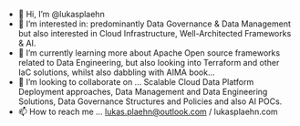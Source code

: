 - 👋 Hi, I’m @lukasplaehn
- 👀 I’m interested in: predominantly Data Governance & Data Management but also interested in Cloud Infrastructure, Well-Architected Frameworks & AI.
- 🌱 I’m currently learning more about Apache Open source frameworks related to Data Engineering, but also looking into Terraform and other IaC solutions, whilst also dabbling with AIMA book...
- 💞️ I’m looking to collaborate on ... Scalable Cloud Data Platform Deployment approaches, Data Management and Data Engineering Solutions, Data Governance Structures and Policies and also AI POCs.
- 📫 How to reach me ... lukas.plaehn@outlook.com / lukasplaehn.com 

<!---
lukasplaehn/lukasplaehn is a ✨ special ✨ repository because its `README.md` (this file) appears on your GitHub profile.
You can click the Preview link to take a look at your changes.
--->
